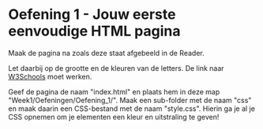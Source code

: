 
# Oefening 1 - Jouw eerste eenvoudige HTML pagina

Maak de pagina na zoals deze staat afgebeeld in de Reader.

Let daarbij op de grootte en de kleuren van de letters.
De link naar [W3Schools](https://www.w3schools.com) moet werken.

Geef de pagina de naam "index.html" en plaats hem in deze map "Week1/Oefeningen/Oefening_1/".
Maak een sub-folder met de naam "css" en maak daarin een CSS-bestand met de naam "style.css".
Hierin ga je al je CSS opnemen om je elementen een kleur en uitstraling te geven!
